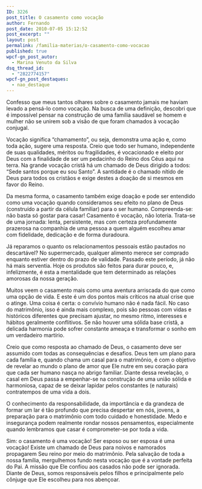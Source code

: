```yaml
---
ID: 3226
post_title: O casamento como vocação
author: Fernando
post_date: 2010-07-05 15:12:52
post_excerpt: ""
layout: post
permalink: /familia-materias/o-casamento-como-vocacao
published: true
wpcf-gn_post_autor:
  - Marina Venuto da Silva
dsq_thread_id:
  - "2822774157"
wpcf-gn_post_destaques:
  - nao_destaque
---
```

Confesso que meus tantos olhares sobre o casamento jamais me haviam levado a pensá-lo como vocação. Na busca de uma definição, descobri que é impossível pensar na construção de uma família saudável se homem e mulher não se unirem sob a visão de que foram chamados à vocação conjugal.

Vocação significa “chamamento”, ou seja, demonstra uma ação e, como toda ação, sugere uma resposta. Creio que todo ser humano, independente de suas qualidades, méritos ou fragilidades, é vocacionado e eleito por Deus com a finalidade de ser um pedacinho do Reino dos Céus aqui na terra. Na grande vocação cristã há um chamado de Deus dirigido a todos: “Sede santos porque eu sou Santo”. A santidade é o chamado nítido de Deus para todos os cristãos e exige destes a doação de si mesmos em favor do Reino.

Da mesma forma, o casamento também exige doação e pode ser entendido como uma vocação quando consideramos seu efeito no plano de Deus (construído a partir da célula familiar) para o ser humano. Compreenda-se: não basta só gostar para casar! Casamento é vocação, não loteria. Trata-se de uma jornada: lenta, persistente, mas com certeza profundamente prazerosa na companhia de uma pessoa a quem alguém escolheu amar com fidelidade, dedicação e de forma duradoura.

Já reparamos o quanto os relacionamentos pessoais estão pautados no descartável? No supermercado, qualquer alimento merece ser comprado enquanto estiver dentro do prazo de validade. Passado este período, já não há mais serventia. Hoje os produtos são feitos para durar pouco, e, infelizmente, é esta a mentalidade que tem determinado as relações amorosas da nossa geração.

Muitos veem o casamento mais como uma aventura arriscada do que como uma opção de vida. E este é um dos pontos mais críticos na atual crise que o atinge. Uma coisa é certa: o convívio humano não é nada fácil. No caso do matrimônio, isso é ainda mais complexo, pois são pessoas com vidas e históricos diferentes que precisam ajustar, no mesmo ritmo, interesses e hábitos geralmente conflitivos. Se não houver uma sólida base cristã, a delicada harmonia pode sofrer constante ameaça e transformar o sonho em um verdadeiro martírio.

Creio que como resposta ao chamado de Deus, o casamento deve ser assumido com todas as consequências e desafios. Deus tem um plano para cada família e, quando chama um casal para o matrimônio, é com o objetivo de revelar ao mundo o plano de amor que Ele nutre em seu coração para que cada ser humano nasça no abrigo familiar. Diante dessa revelação, o casal em Deus passa a empenhar-se na construção de uma união sólida e harmoniosa, capaz de se deixar lapidar pelos constantes (e naturais) contratempos de uma vida a dois.

O conhecimento da responsabilidade, da importância e da grandeza de formar um lar é tão profundo que precisa despertar em nós, jovens, a preparação para o matrimônio com todo cuidado e honestidade. Medo e insegurança podem realmente rondar nossos pensamentos, especialmente quando lembramos que casar é comprometer-se por toda a vida.

Sim: o casamento é uma vocação! Ser esposo ou ser esposa é uma vocação! Existe um chamado de Deus para noivos e namorados propagarem Seu reino por meio do matrimônio. Pela salvação de toda a nossa família, mergulhemos fundo nesta vocação que é a vontade perfeita do Pai. A missão que Ele confiou aos casados não pode ser ignorada. Diante de Deus, somos responsáveis pelos filhos e principalmente pelo cônjuge que Ele escolheu para nos abençoar.
